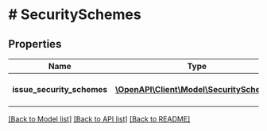 # # SecuritySchemes

## Properties

Name | Type | Description | Notes
------------ | ------------- | ------------- | -------------
**issue_security_schemes** | [**\OpenAPI\Client\Model\SecurityScheme[]**](SecurityScheme.md) | List of security schemes. | [optional] [readonly]

[[Back to Model list]](../../README.md#models) [[Back to API list]](../../README.md#endpoints) [[Back to README]](../../README.md)
